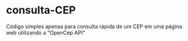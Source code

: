# consulta-CEP
Código simples apenas para consulta rápida de um CEP em uma página web utilizando a "OpenCep API"
